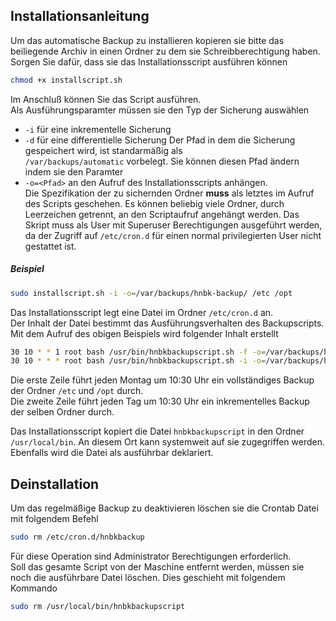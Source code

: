 ## Installationsanleitung
Um das automatische Backup zu installieren kopieren sie bitte das beiliegende Archiv in einen Ordner zu dem sie Schreibberechtigung haben.  
Sorgen Sie dafür, dass sie das Installationsscript ausführen können  
```bash
chmod +x installscript.sh
```
Im Anschluß können Sie das Script ausführen.  
Als Ausführungsparamter müssen sie den Typ der Sicherung auswählen
- `-i` für eine inkrementelle Sicherung
- `-d` für eine differentielle Sicherung
Der Pfad in dem die Sicherung gespeichert wird, ist standarmäßig als  
`/var/backups/automatic` vorbelegt.
Sie können diesen Pfad ändern indem sie den Paramter
- `-o=<Pfad>`
an den Aufruf des Installationsscripts anhängen.  
Die Spezifikation der zu sichernden Ordner **muss** als letztes im Aufruf des Scripts geschehen. Es können beliebig viele Ordner, durch Leerzeichen getrennt, an den Scriptaufruf angehängt werden.
Das Skript muss als User mit Superuser Berechtigungen ausgeführt werden, da der Zugriff auf `/etc/cron.d` für einen normal privilegierten User nicht gestattet ist.
##### Beispiel
```bash
sudo installscript.sh -i -o=/var/backups/hnbk-backup/ /etc /opt
```
Das Installationsscript legt eine Datei im Ordner `/etc/cron.d` an.  
Der Inhalt der Datei bestimmt das Ausführungsverhalten des Backupscripts.  
Mit dem Aufruf des obigen Beispiels wird folgender Inhalt erstellt

```bash
30 10 * * 1 root bash /usr/bin/hnbkbackupscript.sh -f -o=/var/backups/hnbk-backup/ /etc /opt
30 10 * * * root bash /usr/bin/hnbkbackupscript.sh -i -o=/var/backups/hnbk-backup/ /etc /opt
```
Die erste Zeile führt jeden Montag um 10:30 Uhr ein vollständiges Backup der Ordner `/etc` und `/opt` durch.  
Die zweite Zeile führt jeden Tag um 10:30 Uhr ein inkrementelles Backup der selben Ordner durch.

Das Installationsscript kopiert die Datei `hnbkbackupscript` in den Ordner `/usr/local/bin`. An diesem Ort kann systemweit auf sie zugegriffen werden.  
Ebenfalls wird die Datei als ausführbar deklariert.

## Deinstallation
Um das regelmäßige Backup zu deaktivieren löschen sie die Crontab Datei mit folgendem Befehl
```bash
sudo rm /etc/cron.d/hnbkbackup
```
Für diese Operation sind Administrator Berechtigungen erforderlich.  
Soll das gesamte Script von der Maschine entfernt werden, müssen sie noch die ausführbare Datei löschen. Dies geschieht mit folgendem Kommando
```bash
sudo rm /usr/local/bin/hnbkbackupscript
```